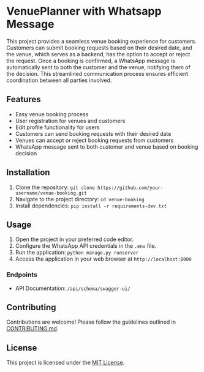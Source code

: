 # VenuePlanner with Whatsapp Message

This project provides a seamless venue booking experience for customers. Customers can submit booking requests based on their desired date, and the venue, which serves as a backend, has the option to accept or reject the request. Once a booking is confirmed, a WhatsApp message is automatically sent to both the customer and the venue, notifying them of the decision. This streamlined communication process ensures efficient coordination between all parties involved.


## Features

- Easy venue booking process
- User registration for venues and customers
- Edit profile functionality for users
- Customers can send booking requests with their desired date
- Venues can accept or reject booking requests from customers
- WhatsApp message sent to both customer and venue based on booking decision


## Installation

1. Clone the repository: `git clone https://github.com/your-username/venue-booking.git`
2. Navigate to the project directory: `cd venue-booking`
3. Install dependencies: `pip install -r requirements-dev.txt`

## Usage

1. Open the project in your preferred code editor.
2. Configure the WhatsApp API credentials in the `.env` file.
3. Run the application: `python manage.py runserver`
4. Access the application in your web browser at `http://localhost:8000`

### Endpoints
- API Documentation: `/api/schema/swagger-ui/`

## Contributing

Contributions are welcome! Please follow the guidelines outlined in [CONTRIBUTING.md](CONTRIBUTING.md).

## License

This project is licensed under the [MIT License](LICENSE).
